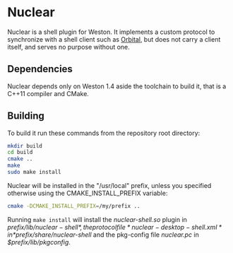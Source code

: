 Nuclear
=======

Nuclear is a shell plugin for Weston. It implements a custom protocol to synchronize with a
shell client such as [Orbital](https://github.com/giucam/orbital), but does not carry a client
itself, and serves no purpose without one.

## Dependencies

Nuclear depends only on Weston 1.4 aside the toolchain to build it, that is a C++11 compiler
and CMake.

## Building

To build it run these commands from the repository root directory:

```sh
mkdir build
cd build
cmake ..
make
sudo make install
```

Nuclear will be installed in the "/usr/local" prefix, unless you specified otherwise using the 
CMAKE_INSTALL_PREFIX variable:
```sh
cmake -DCMAKE_INSTALL_PREFIX=/my/prefix ..
```

Running `make install` will install the *nuclear-shell.so* plugin in *$prefix/lib/nuclear-shell*,
the protocol file *nuclear-desktop-shell.xml* in *$prefix/share/nuclear-shell* and the pkg-config
file *nuclear.pc* in *$prefix/lib/pkgconfig*.
